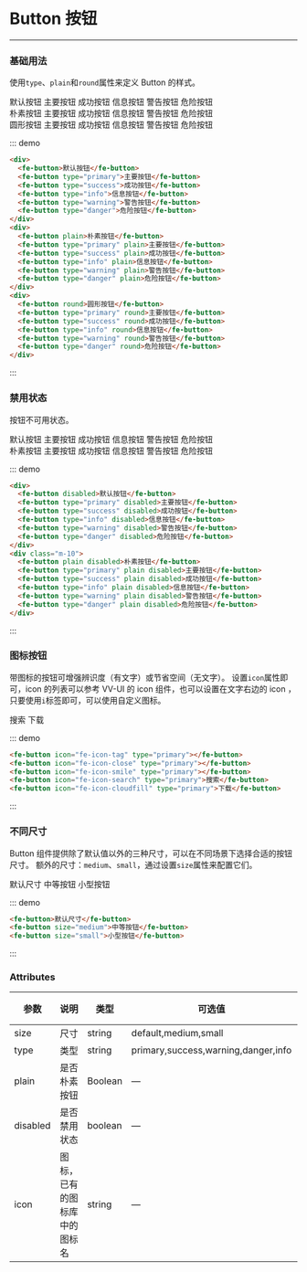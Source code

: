 # Button 按钮

---

### 基础用法

使用`type`、`plain`和`round`属性来定义 Button 的样式。

<div class="demo-block">
  <div>
    <fe-button>默认按钮</fe-button>
    <fe-button type="primary">主要按钮</fe-button>
    <fe-button type="success">成功按钮</fe-button>
    <fe-button type="info">信息按钮</fe-button>
    <fe-button type="warning">警告按钮</fe-button>
    <fe-button type="danger">危险按钮</fe-button>
  </div>
  <div class="m-10">
    <fe-button plain>朴素按钮</fe-button>
    <fe-button type="primary" plain>主要按钮</fe-button>
    <fe-button type="success" plain>成功按钮</fe-button>
    <fe-button type="info" plain>信息按钮</fe-button>
    <fe-button type="warning" plain>警告按钮</fe-button>
    <fe-button type="danger" plain>危险按钮</fe-button>
  </div>
  <div class="m-10">
    <fe-button round>圆形按钮</fe-button>
    <fe-button type="primary" round>主要按钮</fe-button>
    <fe-button type="success" round>成功按钮</fe-button>
    <fe-button type="info" round>信息按钮</fe-button>
    <fe-button type="warning" round>警告按钮</fe-button>
    <fe-button type="danger" round>危险按钮</fe-button>
  </div>
</div>

::: demo

```html
<div>
  <fe-button>默认按钮</fe-button>
  <fe-button type="primary">主要按钮</fe-button>
  <fe-button type="success">成功按钮</fe-button>
  <fe-button type="info">信息按钮</fe-button>
  <fe-button type="warning">警告按钮</fe-button>
  <fe-button type="danger">危险按钮</fe-button>
</div>
<div>
  <fe-button plain>朴素按钮</fe-button>
  <fe-button type="primary" plain>主要按钮</fe-button>
  <fe-button type="success" plain>成功按钮</fe-button>
  <fe-button type="info" plain>信息按钮</fe-button>
  <fe-button type="warning" plain>警告按钮</fe-button>
  <fe-button type="danger" plain>危险按钮</fe-button>
</div>
<div>
  <fe-button round>圆形按钮</fe-button>
  <fe-button type="primary" round>主要按钮</fe-button>
  <fe-button type="success" round>成功按钮</fe-button>
  <fe-button type="info" round>信息按钮</fe-button>
  <fe-button type="warning" round>警告按钮</fe-button>
  <fe-button type="danger" round>危险按钮</fe-button>
</div>
```

:::

### 禁用状态

按钮不可用状态。

<div class="demo-block">
  <div>
    <fe-button disabled>默认按钮</fe-button>
    <fe-button type="primary" disabled>主要按钮</fe-button>
    <fe-button type="success" disabled>成功按钮</fe-button>
    <fe-button type="info" disabled>信息按钮</fe-button>
    <fe-button type="warning" disabled>警告按钮</fe-button>
    <fe-button type="danger" disabled>危险按钮</fe-button>
  </div>
  <div class="m-10">
    <fe-button plain disabled>朴素按钮</fe-button>
    <fe-button type="primary" plain disabled>主要按钮</fe-button>
    <fe-button type="success" plain disabled>成功按钮</fe-button>
    <fe-button type="info" plain disabled>信息按钮</fe-button>
    <fe-button type="warning" plain disabled>警告按钮</fe-button>
    <fe-button type="danger" plain disabled>危险按钮</fe-button>
  </div>
</div>

::: demo

```html
<div>
  <fe-button disabled>默认按钮</fe-button>
  <fe-button type="primary" disabled>主要按钮</fe-button>
  <fe-button type="success" disabled>成功按钮</fe-button>
  <fe-button type="info" disabled>信息按钮</fe-button>
  <fe-button type="warning" disabled>警告按钮</fe-button>
  <fe-button type="danger" disabled>危险按钮</fe-button>
</div>
<div class="m-10">
  <fe-button plain disabled>朴素按钮</fe-button>
  <fe-button type="primary" plain disabled>主要按钮</fe-button>
  <fe-button type="success" plain disabled>成功按钮</fe-button>
  <fe-button type="info" plain disabled>信息按钮</fe-button>
  <fe-button type="warning" plain disabled>警告按钮</fe-button>
  <fe-button type="danger" plain disabled>危险按钮</fe-button>
</div>
```

:::

### 图标按钮

带图标的按钮可增强辨识度（有文字）或节省空间（无文字）。
设置`icon`属性即可，icon 的列表可以参考 VV-UI 的 icon 组件，也可以设置在文字右边的 icon ，只要使用`i`标签即可，可以使用自定义图标。

<div class="demo-block">
  <fe-button icon="fe-icon-tag" type="primary"></fe-button>
  <fe-button icon="fe-icon-close" type="primary"></fe-button>
  <fe-button icon="fe-icon-smile" type="primary"></fe-button>
  <fe-button icon="fe-icon-search" type="primary">搜索</fe-button>
  <fe-button icon="fe-icon-cloudfill" type="primary">下载</fe-button>
</div>

::: demo

```html
<fe-button icon="fe-icon-tag" type="primary"></fe-button>
<fe-button icon="fe-icon-close" type="primary"></fe-button>
<fe-button icon="fe-icon-smile" type="primary"></fe-button>
<fe-button icon="fe-icon-search" type="primary">搜索</fe-button>
<fe-button icon="fe-icon-cloudfill" type="primary">下载</fe-button>
```

:::

### 不同尺寸

Button 组件提供除了默认值以外的三种尺寸，可以在不同场景下选择合适的按钮尺寸。
额外的尺寸：`medium`、`small`，通过设置`size`属性来配置它们。

<div class="demo-block">
  <fe-button>默认尺寸</fe-button>
  <fe-button size="medium">中等按钮</fe-button>
  <fe-button size="small">小型按钮</fe-button>
</div>

::: demo

```html
<fe-button>默认尺寸</fe-button>
<fe-button size="medium">中等按钮</fe-button>
<fe-button size="small">小型按钮</fe-button>
```

:::

### Attributes

| 参数     | 说明                         | 类型    | 可选值                              | 默认值 |
| -------- | ---------------------------- | ------- | ----------------------------------- | ------ |
| size     | 尺寸                         | string  | default,medium,small                | —      |
| type     | 类型                         | string  | primary,success,warning,danger,info | —      |
| plain    | 是否朴素按钮                 | Boolean | —                                   | false  |
| disabled | 是否禁用状态                 | boolean | —                                   | false  |
| icon     | 图标，已有的图标库中的图标名 | string  | —                                   | —      |
